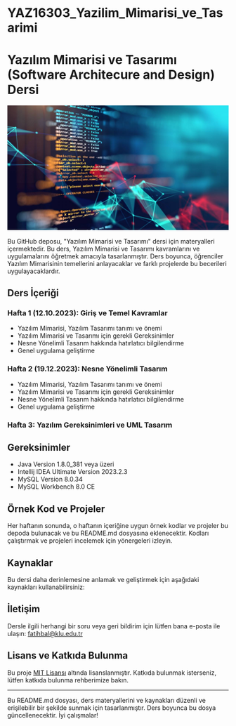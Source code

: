 # YAZ16303_Yazilim_Mimarisi_ve_Tasarimi
 
 
# Yazılım Mimarisi ve Tasarımı (Software Architecure and Design) Dersi
![Yazılım Mimarisi ve Tasarımı](yazilim_mimarisi.jpg)

Bu GitHub deposu, "Yazılım Mimarisi ve Tasarımı" dersi için materyalleri içermektedir. 
Bu ders, Yazılım Mimarisi ve Tasarımı kavramlarını ve uygulamalarını öğretmek amacıyla tasarlanmıştır. 
Ders boyunca, öğrenciler Yazılım Mimarisinin temellerini anlayacaklar ve farklı projelerde bu becerileri uygulayacaklardır.

## Ders İçeriği

### Hafta 1 (12.10.2023): Giriş ve Temel Kavramlar

- Yazılım Mimarisi, Yazılım Tasarımı tanımı ve önemi
- Yazılım Mimarisi ve Tasarımı için gerekli Gereksinimler
- Nesne Yönelimli Tasarım hakkında hatırlatıcı bilgilendirme
- Genel uygulama geliştirme

### Hafta 2 (19.12.2023): Nesne Yönelimli Tasarım

- Yazılım Mimarisi, Yazılım Tasarımı tanımı ve önemi
- Yazılım Mimarisi ve Tasarımı için gerekli Gereksinimler
- Nesne Yönelimli Tasarım hakkında hatırlatıcı bilgilendirme
- Genel uygulama geliştirme

### Hafta 3: Yazılım Gereksinimleri ve UML Tasarım


## Gereksinimler

- Java Version 1.8.0_381 veya üzeri
- Intellij IDEA Ultimate Version 2023.2.3
- MySQL Version 8.0.34
- MySQL Workbench 8.0 CE

## Örnek Kod ve Projeler

Her haftanın sonunda, o haftanın içeriğine uygun örnek kodlar ve projeler bu depoda bulunacak ve bu README.md dosyasına eklenecektir. Kodları çalıştırmak ve projeleri incelemek için yönergeleri izleyin.

## Kaynaklar

Bu dersi daha derinlemesine anlamak ve geliştirmek için aşağıdaki kaynakları kullanabilirsiniz:


## İletişim

Dersle ilgili herhangi bir soru veya geri bildirim için lütfen bana e-posta ile ulaşın: [fatihbal@klu.edu.tr](mailto:e-posta_adresiniz@example.com)

## Lisans ve Katkıda Bulunma

Bu proje [MIT Lisansı](LICENSE) altında lisanslanmıştır. Katkıda bulunmak isterseniz, lütfen katkıda bulunma rehberimize bakın.

---
Bu README.md dosyası, ders materyallerini ve kaynakları düzenli ve erişilebilir bir şekilde sunmak için tasarlanmıştır. Ders boyunca bu dosya güncellenecektir. İyi çalışmalar!